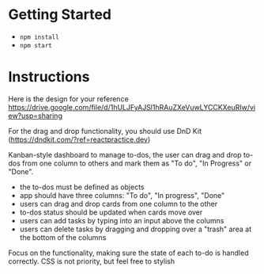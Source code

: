 # Getting Started 

- `npm install`
- `npm start`

# Instructions

Here is the design for your reference https://drive.google.com/file/d/1hULJFyAJSl1hRAuZXeVuwLYCCKXeuRIw/view?usp=sharing

For the drag and drop functionality, you should use DnD Kit (https://dndkit.com/?ref=reactpractice.dev)

Kanban-style dashboard to manage to-dos, the user can drag and drop to-dos from one column to others and mark them as "To do", "In Progress" or "Done".

- the to-dos must be defined as objects
- app should have three columns: "To do", "In progress", "Done"
- users can drag and drop cards from one column to the other
- to-dos status should be updated when cards move over
- users can add tasks by typing into an input above the columns
- users can delete tasks by dragging and dropping over a "trash" area at the bottom of the columns

Focus on the functionality, making sure the state of each to-do is handled correctly. CSS is not priority, but feel free to stylish 